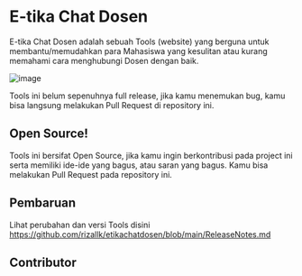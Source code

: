 # E-tika Chat Dosen
E-tika Chat Dosen adalah sebuah Tools (website) yang berguna untuk membantu/memudahkan para Mahasiswa yang kesulitan atau kurang memahami cara menghubungi Dosen dengan baik.

![image](https://user-images.githubusercontent.com/46246652/137627839-aa4f80d8-47a8-47ce-bb51-619e770f27b2.png)

Tools ini belum sepenuhnya full release, jika kamu menemukan bug, kamu bisa langsung melakukan Pull Request di repository ini.

## Open Source!
Tools ini bersifat Open Source, jika kamu ingin berkontribusi pada project ini serta memiliki ide-ide yang bagus, atau saran yang bagus. Kamu bisa melakukan Pull Request pada repository ini.

## Pembaruan

Lihat perubahan dan versi Tools disini https://github.com/rizallk/etikachatdosen/blob/main/ReleaseNotes.md

## Contributor
